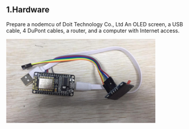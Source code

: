 ## 1.Hardware
Prepare  a nodemcu of Doit Technology Co., Ltd
 An OLED screen, a USB cable, 4 DuPont cables, a router, and a computer with Internet access.

<img src="../README_IMAGE/1.png" width="400" />

